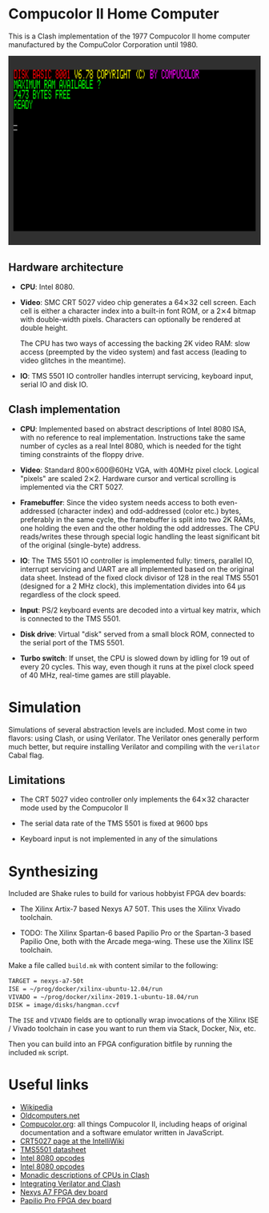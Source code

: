 # Compucolor II Home Computer

This is a Clash implementation of the 1977 Compucolor II home computer
manufactured by the CompuColor Corporation until 1980.

![Compucolor II just booting up in simulation](vga-full-boot.png)

## Hardware architecture

* **CPU**: Intel 8080.

* **Video**: SMC CRT 5027 video chip generates a 64⨯32 cell
  screen. Each cell is either a character index into a built-in font
  ROM, or a 2⨯4 bitmap with double-width pixels. Characters can
  optionally be rendered at double height.

  The CPU has two ways of accessing the backing 2K video RAM: slow
  access (preempted by the video system) and fast access (leading to
  video glitches in the meantime).

* **IO**: TMS 5501 IO controller handles interrupt servicing, keyboard
  input, serial IO and disk IO.


## Clash implementation

* **CPU**: Implemented based on abstract descriptions of Intel 8080 ISA,
  with no reference to real implementation. Instructions take the same
  number of cycles as a real Intel 8080, which is needed for the tight
  timing constraints of the floppy drive.

* **Video**: Standard 800⨯600@60Hz VGA, with 40MHz pixel clock.
  Logical "pixels" are scaled 2⨯2. Hardware cursor and vertical
  scrolling is implemented via the CRT 5027.

* **Framebuffer**: Since the video system needs access to both
  even-addressed (character index) and odd-addressed (color etc.)
  bytes, preferably in the same cycle, the framebuffer is split into
  two 2K RAMs, one holding the even and the other holding the odd
  addresses. The CPU reads/writes these through special logic handling
  the least significant bit of the original (single-byte) address.

* **IO**: The TMS 5501 IO controller is implemented fully: timers,
  parallel IO, interrupt servicing and UART are all implemented based
  on the original data sheet. Instead of the fixed clock divisor of
  128 in the real TMS 5501 (designed for a 2 MHz clock), this
  implementation divides into 64 μs regardless of the clock speed.

* **Input**: PS/2 keyboard events are decoded into a virtual key
  matrix, which is connected to the TMS 5501.
  
* **Disk drive**: Virtual "disk" served from a small block ROM,
  connected to the serial port of the TMS 5501.

* **Turbo switch**: If unset, the CPU is slowed down by idling for 19
  out of every 20 cycles. This way, even though it runs at the pixel
  clock speed of 40 MHz, real-time games are still playable. 

# Simulation

Simulations of several abstraction levels are included. Most come in
two flavors: using Clash, or using Verilator. The Verilator ones
generally perform much better, but require installing Verilator and
compiling with the `verilator` Cabal flag.

## Limitations

* The CRT 5027 video controller only implements the 64⨯32 character
  mode used by the Compucolor II
  
* The serial data rate of the TMS 5501 is fixed at 9600 bps

* Keyboard input is not implemented in any of the simulations

# Synthesizing

Included are Shake rules to build for various hobbyist FPGA dev
boards:

* The Xilinx Artix-7 based Nexys A7 50T. This uses the Xilinx Vivado
  toolchain.

* TODO: The Xilinx Spartan-6 based Papilio Pro or the Spartan-3 based
  Papilio One, both with the Arcade mega-wing. These use the Xilinx ISE
  toolchain.

Make a file called `build.mk` with content similar to the following:

```
TARGET = nexys-a7-50t
ISE = ~/prog/docker/xilinx-ubuntu-12.04/run
VIVADO = ~/prog/docker/xilinx-2019.1-ubuntu-18.04/run
DISK = image/disks/hangman.ccvf
```

The `ISE` and `VIVADO` fields are to optionally wrap invocations of
the Xilinx ISE / Vivado toolchain in case you want to run them via
Stack, Docker, Nix, etc.

Then you can build into an FPGA configuration bitfile by running the
included `mk` script.


# Useful links

* [Wikipedia](https://en.wikipedia.org/wiki/Compucolor_II)
* [Oldcomputers.net](http://oldcomputers.net/compucolor-ii.html)
* [Compucolor.org](http://www.compucolor.org/): all things Compucolor
  II, including heaps of original documentation and a software
  emulator written in JavaScript.
* [CRT5027 page at the IntelliWiki](http://wiki.intellivision.us/index.php?title=TMS9927_CRT_Controller)
* [TMS5501 datasheet](https://amaus.net/static/S100/TI/datasheet/Texas%20Instruments%20TMS5501%20Specification%20197608.pdf)
* [Intel 8080 opcodes](http://pastraiser.com/cpu/i8080/i8080_opcodes.html)
* [Intel 8080 opcodes](http://www.classiccmp.org/dunfield/r/8080.txt)
* [Monadic descriptions of CPUs in Clash](https://gergo.erdi.hu/blog/2018-09-30-composable_cpu_descriptions_in_c_ash,_and_wrap-up_of_retrochallenge_2018_09/)
* [Integrating Verilator and Clash](https://gergo.erdi.hu/blog/2020-05-07-integrating_verilator_and_clash_via_cabal/)
* [Nexys A7 FPGA dev board](https://reference.digilentinc.com/reference/programmable-logic/nexys-a7/start)
* [Papilio Pro FPGA dev board](https://papilio.cc/index.php?n=Papilio.PapilioPro)
